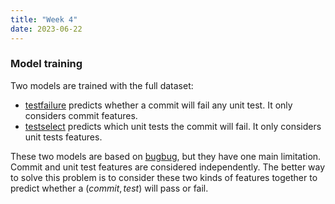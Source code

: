 ```yaml
---
title: "Week 4"
date: 2023-06-22
---
```


### Model training

Two models are trained with the full dataset:
- [testfailure](https://github.com/baolef/libreoffice-ci/blob/main/models/testfailure.py) predicts whether a commit will fail any unit test. It only considers commit features.
- [testselect](https://github.com/baolef/libreoffice-ci/blob/main/models/testselect.py) predicts which unit tests the commit will fail. It only considers unit tests features.

These two models are based on [bugbug](https://github.com/mozilla/bugbug), but they have one main limitation. Commit and unit test features are considered independently. The better way to solve this problem is to consider these two kinds of features together to predict whether a $(commit, test)$ will pass or fail.
